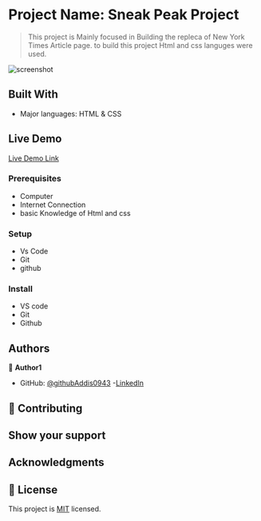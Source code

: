 # Project Name: Sneak Peak Project

> This project is Mainly focused in Building the repleca of New York Times Article page. to build this project Html and css languges were used.

![screenshot](./NTY-screenshoot.png)

## Built With

- Major languages: HTML & CSS

## Live Demo

[Live Demo Link](https://livedemo.com)

### Prerequisites

- Computer
- Internet Connection
- basic Knowledge of Html and css

### Setup

- Vs Code
- Git
- github

### Install

- VS code
- Git
- Github

## Authors

👤 **Author1**

- GitHub: [@githubAddis0943](https://github.com/Addis0943) -[LinkedIn](https://www.linkedin.com/in/addis-belete-134b98191/)

## 🤝 Contributing

## Show your support

## Acknowledgments

## 📝 License

This project is [MIT](lic.url) licensed.
